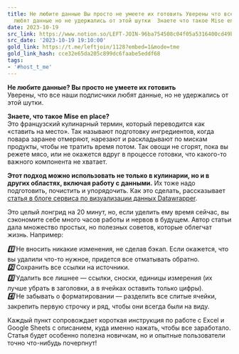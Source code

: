 ```yaml
---
title: Не любите данные Вы просто не умеете их готовить Уверены что все наши подписчики
  любят данные но не удержались от этой шутки  Знаете что такое Mise en
date: 2023-10-19
src_link: https://www.notion.so/LEFT-JOIN-96ba754508c04f05a5316400cd49b994
src_date: '2023-10-19 19:10:00'
gold_link: https://t.me/leftjoin/1128?embed=1&mode=tme
gold_link_hash: cce32e65da205c899dc6faabe5eddf68
tags:
- '#host_t_me'
---
```


**Не любите данные? Вы просто не умеете их готовить**  
Уверены, что все наши подписчики любят данные, но не удержались от этой шутки.  
  
**Знаете, что такое Mise en place?**  
Это французский кулинарный термин, который переводится как «ставить на место». Так называют подготовку ингредиентов, когда повара заранее отмеряют, нарезают и раскладывают по мискам продукты, чтобы не тратить время потом. Так овощи не сгорят, пока вы режете мясо, или не окажется вдруг в процессе готовки, что какого-то важного компонента не хватает.  
  
**Этот подход можно использовать не только в кулинарии, но и в других областях, включая работу с данными.** Их тоже надо подготовить, почистить и упорядочить. Как это сделать, рассказывает [статья в блоге сервиса по визуализации данных Datawrapper](https://blog.datawrapper.de/prepare-and-clean-up-data-for-data-visualization/).  
  
Это целый лонгрид на 20 минут, но, если уделить ему время сейчас, вы сэкономите себе много часов работы и нервов в будущем. Автор статьи дала множество простых, но полезных советов, которые облегчат жизнь. Например:  
  
***1️⃣*** Не вносить никакие изменения, не сделав бэкап. Если окажется, что вы удалили что-то нужное, придется все отматывать обратно.  
***2️⃣*** Сохранить все ссылки на источники.  
***3️⃣*** Удалить все лишнее — ссылки, сноски, единицы измерения (их лучше убрать в заголовки, а в ячейках оставить только цифры).   
***4️⃣*** Не забывать о форматировании — разделить все слитые ячейки, закрепить первую строчку и ряд, чтобы они всегда были на виду.  
  
Каждый пункт сопровождает короткая инструкция по работе с Excel и Google Sheets с описанием, куда именно нажать, чтобы все заработало. Статья будет особенно полезна новичкам, но и опытные пользователи точно что-нибудь почерпнут!